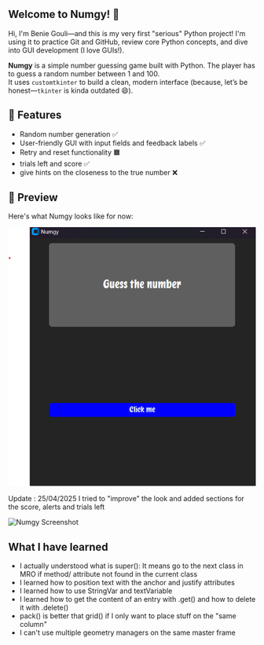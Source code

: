 ## Welcome to Numgy! 🎲

Hi, I'm Benie Gouli—and this is my very first "serious" Python project!
I'm using it to practice Git and GitHub, review core Python concepts, and dive into GUI development (I love GUIs!).

**Numgy** is a simple number guessing game built with Python. The player has to guess a random number between 1 and 100.  
It uses `customtkinter` to build a clean, modern interface (because, let’s be honest—`tkinter` is kinda outdated 😄).


## 🔧 Features
- Random number generation ✅
- User-friendly GUI with input fields and feedback labels ✅
- Retry and reset functionality 🟧
- trials left and score ✅
- give hints on the closeness to the true number ❌

## 📸 Preview

Here's what Numgy looks like for now:

![Numgy Screenshot](assets/small_Overview.png)

Update : 25/04/2025
I tried to "improve" the look and added sections for the score, alerts and trials left

![Numgy Screenshot](asset/interface_v3.png)


## What I have learned
- I actually understood what is super(): It means go to the next class in MRO if method/ attribute not found in the current class
- I learned how to position text with the anchor and justify attributes
- I learned how to use StringVar and textVariable
- I learned how to get the content of an entry with .get() and how to delete it with .delete()
- pack() is better that grid() if I only want to place stuff on the "same column"
- I can't use multiple geometry managers on the same master frame


  



